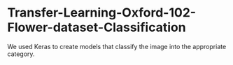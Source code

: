 # Transfer-Learning-Oxford-102-Flower-dataset-Classification
We used Keras to create models that classify the image into the appropriate category.
